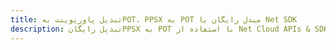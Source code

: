 ---title: تبدیل پاورپوینت بهPOT، PPSX به POT مبدل رایگان یا Net SDKdescription: تبدیل رایگانPPSX به POT با استفاده از Net Cloud APIs & SDK. همچنین اسناد Microsoft PowerPoint را در Cloud ایجاد، ویرایش و رندر کنید.---